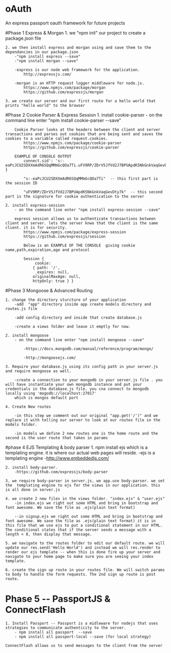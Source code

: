 # oAuth

An express passport oauth framework for future projects

#Phase 1 Express & Morgan
	1. we "npm init" our project to create a package.json file

	2. we then install express and morgan using and save them to the dependancies in our package.json 
		-"npm install express --save"
		-"npm install morgan --save"

		-express is our node web framework for the application.
			http://expressjs.com/

		-morgan is an HTTP request logger middleware for node.js.
			https://www.npmjs.com/package/morgan
			https://github.com/expressjs/morgan
	
	3. we create our server and our first route for a hello world that prints "hello world" to the browser

#Phase 2 Cookie Parser & Express Session
	1. install cookie-parser
		- on the command line enter "npm install cookie-parser --save"

		Cookie Parser looks at the headers between the client and server transactions and parses out cookies that are being sent and saves the cookies to a variable called request.cookies.
			https://www.npmjs.com/package/cookie-parser
			https://github.com/expressjs/cookie-parser

		EXAMPLE OF CONSOLE OUTPUT
			connect.sid': 's:-eaPcJCU2SDXXmAdR6SQqMMmGcQOa7Ti.uFV9RP/ZDrV5JfVd2J7BPUApdK5NkGnkVaqGevDty7k' }
			
			"s:-eaPcJCU2SDXXmAdR6SQqMMmGcQOa7Ti"  -- this first part is the session ID

			"uFV9RP/ZDrV5JfVd2J7BPUApdK5NkGnkVaqGevDty7k"  -- this second part is the signature for cookie authentication to the server

	2. install express-session
		- on the command line enter "npm install express-session --save"

		express session allows us to authenticate transactions between client and server. lets the server knwo that the client is the same client. it is for security.
			https://www.npmjs.com/package/express-session
			https://github.com/expressjs/session
			
			Below is an EXAMPLE OF THE CONSOLE  giving cookie name,path,expiration,age and protocol

			Session {
 				 cookie:
   				{ path: '/',
    			 _expires: null,
     			originalMaxAge: null,
     			httpOnly: true } }


#Phase 3 Mongoose & Advanced Routing
	
	1. change the directory sturcture of your application
		-add  "app" directory inside app create models directory and routes.js file
		
		-add config directory and inside that create database.js

		-create a views folder and leave it emptly for now.
	
	2. install mongoose
		- on the command line enter "npm install mongoose --save"

			-https://docs.mongodb.com/manual/reference/program/mongo/

			-http://mongoosejs.com/

	3. Require your database.js using its config path in your server.js and require mongoose as well.

		-create a connection to your mongodb in your server.js file . you will have instantiate your own mongodb instance and put your credentials in the database.js file. you cna connect to mongodb locally using 'mogodb://localhost:27017'
		which is mongos default port
	
	4. Create New routes 

		-in this step we comment out our original "app.get('/')" and we replace it with telling our server to look at our routes file in the models folder. 

		-in models we define 2 new routes one is the home route and the second is the user route that takes in params


#phase 4 EJS Templating & body parser
	1. npm install ejs which is a templating engine. it is where our actual web pages will reside.
		-ejs is a templating engine
		-http://www.embeddedjs.com/
	
	2. install body-parser.
		-https://github.com/expressjs/body-parser

	3. we require body-parser in server.js, we app.use body-parser. we set the  templating engine to ejs for the views in our application. this is all done in server.js

	4. we create 2 new files in the views folder. "index.ejs" & "user.ejs"
		-in index.ejs we right out some HTML and bring in bootstrap and font awesome. We save the file as .ejs(plain text format)

		--in signup.ejs we right out some HTML and bring in bootstrap and font awesome. We save the file as .ejs(plain text format) it is in this file that we use ejs to put a conditional statement in our HTML. The conditional states that if the server sends a message with a length < 0, then display that message.

	5. we navigate to the routes folder to edit our default route. we will update our res.send('Hello World') and instead we will res.render to render our ejs template -- when this is done fire up your server and navigate to your home page to make sure you are seeing your index template.

	6. create the sign up route in your routes file. We will switch params to body to handle the form requests. The 2nd sign up route is post route.

# Phase 5 -- PassportJS & ConnectFlash

    1. Install Passport -- Passport is a midleware for nodejs that uses strategies to communicate authenticity to the server.
        - npm install all passport  --save
        - npm install all passport-local --save (for local strategy)

    ConnectFlash allows us to send messages to the client from the server

	